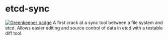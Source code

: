 etcd-sync
=========

[![Greenkeeper badge](https://badges.greenkeeper.io/gas-buddy/etcd-sync.svg)](https://greenkeeper.io/)
A first crack at a sync tool between a file system and etcd. Allows easier editing and source control of data in etcd with a
testable diff tool.